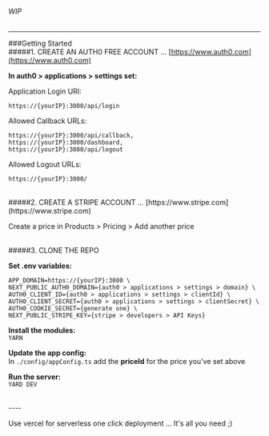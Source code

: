 ###### WIP
----

###Getting Started
<br>
#####1. CREATE AN AUTH0 FREE ACCOUNT ... [https://www.auth0.com](https://www.auth0.com)

**In auth0 > applications > settings set:**

Application Login URI:
```
https://{yourIP}:3000/api/login 
```

Allowed Callback URLs:
```
https://{yourIP}:3000/api/callback,
https://{yourIP}:3000/dashboard,
https://{yourIP}:3000/api/logout
```

Allowed Logout URLs:
```
https://{yourIP}:3000/
```

<br>
#####2. CREATE A STRIPE ACCOUNT ... [https://www.stripe.com](https://www.stripe.com)

Create a price in Products > Pricing > Add another price

<br>
#####3. CLONE THE REPO

__Set .env variables:__
```
APP_DOMAIN=https://{yourIP}:3000 \
NEXT_PUBLIC_AUTH0_DOMAIN={auth0 > applications > settings > domain} \
AUTH0_CLIENT_ID={auth0 > applications > settings > clientId} \
AUTH0_CLIENT_SECRET={auth0 > applications > settings > clientSecret} \
AUTH0_COOKIE_SECRET={generate one} \
NEXT_PUBLIC_STRIPE_KEY={stripe > developers > API Keys} 
```
__Install the modules:__ \
`YARN`

__Update the app config:__ \
In `./config/appConfig.ts` add the __priceId__ for the price you've set above

__Run the server:__ \
`YARD DEV`

<br>
---- 

Use vercel for serverless one click deployment ... It's all you need ;)
